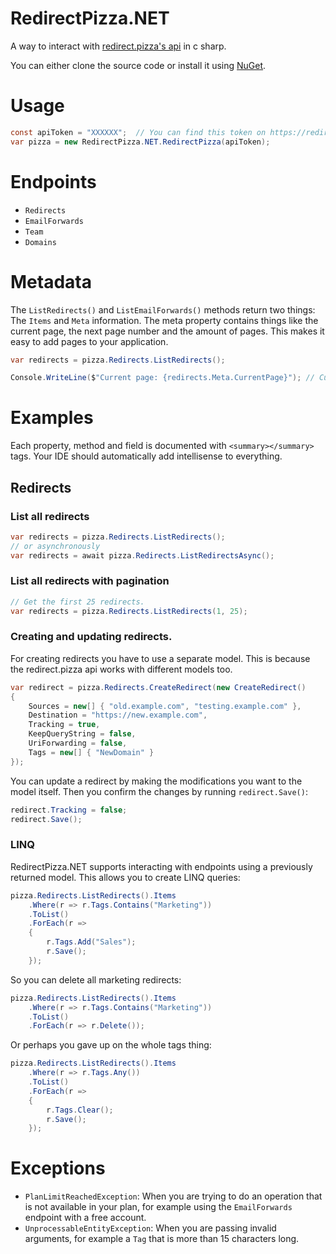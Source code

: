 # RedirectPizza.NET
A way to interact with [redirect.pizza's api](https://redirect.pizza/api) in c sharp.

You can either clone the source code or install it using [NuGet](https://www.nuget.org/packages/RedirectPizza.NET).

# Usage
```csharp
const apiToken = "XXXXXX";  // You can find this token on https://redirect.pizza/api
var pizza = new RedirectPizza.NET.RedirectPizza(apiToken);
```

# Endpoints
- `Redirects`
- `EmailForwards`
- `Team`
- `Domains`

# Metadata
The `ListRedirects()` and `ListEmailForwards()` methods return two things: The `Items` and `Meta` information.
The meta property contains things like the current page, the next page number and the
amount of pages. This makes it easy to add pages to your application.
```csharp
var redirects = pizza.Redirects.ListRedirects();

Console.WriteLine($"Current page: {redirects.Meta.CurrentPage}"); // Current page: 1
```

# Examples
Each property, method and field is documented with `<summary></summary>` tags. Your
IDE should automatically add intellisense to everything.

## Redirects
### List all redirects
```csharp
var redirects = pizza.Redirects.ListRedirects();
// or asynchronously 
var redirects = await pizza.Redirects.ListRedirectsAsync();
```

### List all redirects with pagination
```csharp
// Get the first 25 redirects.
var redirects = pizza.Redirects.ListRedirects(1, 25);
```

### Creating and updating redirects.
For creating redirects you have to use a separate model. This is because
the redirect.pizza api works with different models too.

```csharp
var redirect = pizza.Redirects.CreateRedirect(new CreateRedirect()
{
    Sources = new[] { "old.example.com", "testing.example.com" },
    Destination = "https://new.example.com",
    Tracking = true,
    KeepQueryString = false,
    UriForwarding = false,
    Tags = new[] { "NewDomain" }
});
```

You can update a redirect by making the modifications you want to the model itself.
Then you confirm the changes by running `redirect.Save()`:
```csharp
redirect.Tracking = false;
redirect.Save();
```

### LINQ
RedirectPizza.NET supports interacting with endpoints using a previously returned
model. This allows you to create LINQ queries:
```csharp
pizza.Redirects.ListRedirects().Items
    .Where(r => r.Tags.Contains("Marketing"))
    .ToList()
    .ForEach(r => 
    {
        r.Tags.Add("Sales");
        r.Save();  
    });
```

So you can delete all marketing redirects:
```csharp
pizza.Redirects.ListRedirects().Items
    .Where(r => r.Tags.Contains("Marketing"))
    .ToList()
    .ForEach(r => r.Delete());
```

Or perhaps you gave up on the whole tags thing:
```csharp
pizza.Redirects.ListRedirects().Items
    .Where(r => r.Tags.Any())
    .ToList()
    .ForEach(r =>
    {
        r.Tags.Clear();
        r.Save();
    });
```

# Exceptions
 - `PlanLimitReachedException`: When you are trying to do an operation that is not
    available in your plan, for example using the `EmailForwards` endpoint with a
    free account.
 - `UnprocessableEntityException`: When you are passing invalid arguments, for example
   a `Tag` that is more than 15 characters long.
